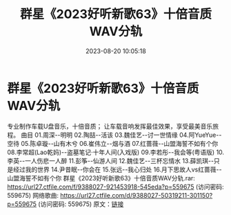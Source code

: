 ﻿---
title: 群星《2023好听新歌63》十倍音质WAV分轨
date: 2023-08-20 10:05:18
categories: WAV车载音乐、镜像
tags: 华语中文
---
# 群星《2023好听新歌63》十倍音质WAV分轨

专业制作车载U盘音乐，十倍音质；
让车载音响发挥最佳效果，享受最美音乐旅程。
曲目
01.周深--明明
02.陶喆--活该
03.魏佳艺--讨一世情缘
04.阿YueYue--空待
05.陈卓璇--山有木兮
06.崔伟立--烟与酒
07.红蔷薇--山盟海誓不如有个你
08.李常超(Lao乾妈)--盗墓笔记·十年人间(入戏版)
09.李若彤--我会等(粤语版)
10.李英--一人伤悲一人醉
11.彭筝--仙游人间
12.魏佳艺--三杯忘情水
13.薛凯琪--只是经过我的世界
14.尹昔眠--你会在
15.张远--我心归处
16.月下思故人vs红蔷薇--山盟海誓不如有个你
群星《2023好听新歌63》十倍音质WAV分轨.rar: https://url27.ctfile.com/f/9388027-921453918-545eda?p=559675
(访问密码: 559675)
网络歌曲: https://url27.ctfile.com/d/9388027-50319211-301150?p=559675
(访问密码: 559675)
原文：[链接](https://blog.sina.com.cn/s/blog_1647c7e7601031375.html)